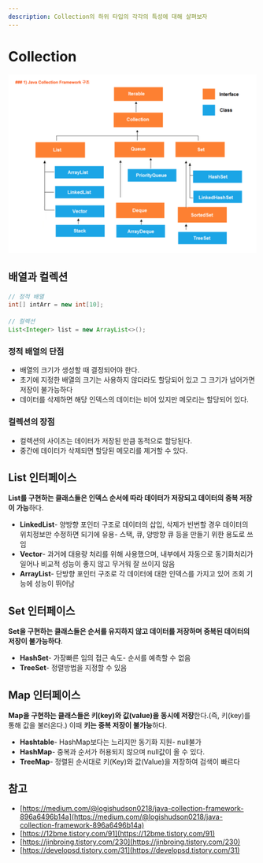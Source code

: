 ```yaml
---
description: Collection의 하위 타입의 각각의 특성에 대해 살펴보자
---
```


# Collection

![](<../.gitbook/assets/image (51).png>)

## 배열과 컬렉션

```java
// 정적 배열
int[] intArr = new int[10];

// 컬렉션
List<Integer> list = new ArrayList<>();
```

### 정적 배열의 단점

* 배열의 크기가 생성할 때 결정되어야 한다.
* 초기에 지정한 배열의 크기는 사용하지 않더라도 할당되어 있고 그 크기가 넘어가면 저장이 불가능하다
* 데이터를 삭제하면 해당 인덱스의 데이터는 비어 있지만 메모리는 할당되어 있다.

### 컬렉션의 장점

* 컬렉션의 사이즈는 데이터가 저장된 만큼 동적으로 할당된다.
* 중간에 데이터가 삭제되면 할당된 메모리를 제거할 수 있다.

## List 인터페이스

**List를 구현하는 클래스들은 인덱스 순서에 따라 데이터가 저장되고 데이터의 중복 저장이 가능**하다.

* **LinkedList**- 양방향 포인터 구조로 데이터의 삽입, 삭제가 빈번할 경우 데이터의 위치정보만 수정하면 되기에 유용- 스택, 큐, 양방향 큐 등을 만들기 위한 용도로 쓰임
* **Vector**- 과거에 대용량 처리를 위해 사용했으며, 내부에서 자동으로 동기화처리가 일어나 비교적 성능이 좋지 않고 무거워 잘 쓰이지 않음
* **ArrayList**- 단방향 포인터 구조로 각 데이터에 대한 인덱스를 가지고 있어 조회 기능에 성능이 뛰어남

## Set 인터페이스

**Set을 구현하는 클래스들은 순서를 유지하지 않고 데이터를 저장하며 중복된 데이터의 저장이 불가능하다**.

* **HashSet**- 가장빠른 임의 접근 속도- 순서를 예측할 수 없음
* **TreeSet**- 정렬방법을 지정할 수 있음

## Map 인터페이스

**Map을 구현하는 클래스들은 키(key)와 값(value)을 동시에 저장**한다.(즉, 키(key)를 통해 값을 불러온다.) 이때 **키는 중복 저장이 불가능**하다.

* **Hashtable**- HashMap보다는 느리지만 동기화 지원- null불가
* **HashMap**- 중복과 순서가 허용되지 않으며 null값이 올 수 있다.
* **TreeMap**- 정렬된 순서대로 키(Key)와 값(Value)을 저장하여 검색이 빠르다

## 참고

* [https://medium.com/@logishudson0218/java-collection-framework-896a6496b14a](https://medium.com/@logishudson0218/java-collection-framework-896a6496b14a)
* [https://12bme.tistory.com/91](https://12bme.tistory.com/91)
* [https://jinbroing.tistory.com/230](https://jinbroing.tistory.com/230)
* [https://developsd.tistory.com/31](https://developsd.tistory.com/31)
